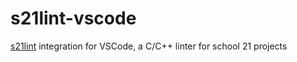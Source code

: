 # s21lint-vscode

[s21lint](https://github.com/s21toolkit/s21lint) integration for VSCode, a C/C++ linter for school 21 projects
